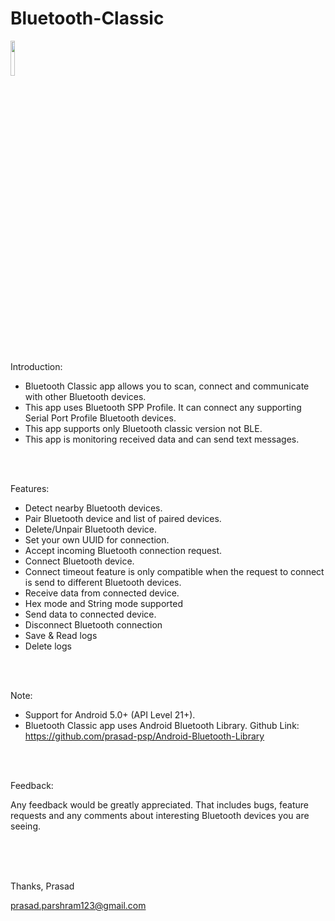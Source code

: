 # Bluetooth-Classic

<p align="start">
<img src="https://cdn.rawgit.com/steverichey/google-play-badge-svg/master/img/fr_get.svg" width="12%">
</p>

<br/>

Introduction:

- Bluetooth Classic app allows you to scan, connect and communicate with other Bluetooth devices.
- This app uses Bluetooth SPP Profile. It can connect any supporting Serial Port Profile Bluetooth devices.
- This app supports only Bluetooth classic version not BLE.
- This app is monitoring received data and can send text messages.

<br/>
<br/>

Features:

- Detect nearby Bluetooth devices.
- Pair Bluetooth device and list of paired devices.
- Delete/Unpair Bluetooth device.
- Set your own UUID for connection.
- Accept incoming Bluetooth connection request.
- Connect Bluetooth device.
- Connect timeout feature is only compatible when the request to connect is send to different
Bluetooth devices.
- Receive data from connected device.
- Hex mode and String mode supported
- Send data to connected device.
- Disconnect Bluetooth connection
- Save & Read logs
- Delete logs

<br/>
<br/>

Note:

- Support for Android 5.0+ (API Level 21+).
- Bluetooth Classic app uses Android Bluetooth Library.
Github Link: https://github.com/prasad-psp/Android-Bluetooth-Library

<br/>
<br/>

Feedback:

Any feedback would be greatly appreciated. That includes bugs, feature requests and any comments about interesting Bluetooth devices you are seeing.

<br/>
<br/>
<br/>

Thanks, 
Prasad

prasad.parshram123@gmail.com
